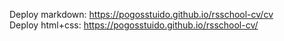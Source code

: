 Deploy markdown: https://pogosstuido.github.io/rsschool-cv/cv  
Deploy html+css: https://pogosstuido.github.io/rsschool-cv/